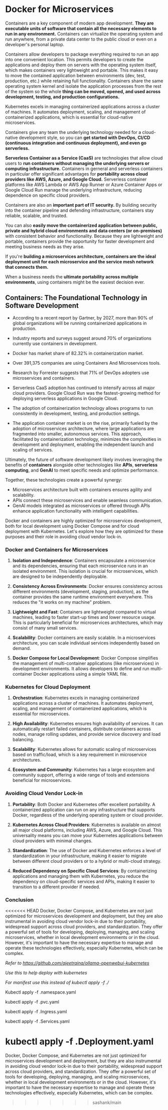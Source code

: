 # Docker for Microservices

Containers are a key component of modern app development. **They are executable units of software that contain all the necessary elements to run in any environment.** Containers can virtualize the operating system and run anywhere, from a private data center to the public cloud or even on a developer's personal laptop. 

Containers allow developers to package everything required to run an app into one convenient location. This permits developers to create the applications and deploy them on servers with the operating system itself, which makes containers very lightweight and portable. This makes it easy to move the contained application between environments (dev, test, production, etc.) while retaining full functionality. Containers share the same operating system kernel and isolate the application processes from the rest of the system so the whole **thing can be moved, opened, and used across development, testing, and production configurations.**

Kubernetes excels in managing containerized applications across a cluster of machines. It automates deployment, scaling, and management of containerized applications, which is essential for cloud-native microservices.

Containers give any team the underlying technology needed for a cloud-native development style, so you can **get started with DevOps, CI/CD (continuous integration and continuous deployment), and even go serverless.** 

**Serverless Container as a Service (CaaS)** are technologies that allow cloud users to **run containers without managing the underlying servers or computing infrastructure.** Containers in gerneral and serverless containers in particular offer significant advantages for **portability across cloud providers like AWS, Azure, and Google Cloud.** Serverless container platforms like AWS Lambda or AWS App Runner or Azure Container Apps or Google Cloud Run manage the underlying infrastructure, reducing dependence on specific cloud providers. 

Containers are also an **important part of IT security.** By building security into the container pipeline and defending infrastructure, containers stay reliable, scalable, and trusted. 

You can also **easily move the containerized application between public, private and hybrid cloud environments and data centers (or on-premises)** with consistent behavior and functionality. Because they are lightweight and portable, containers provide the opportunity for faster development and meeting business needs as they arise.

If you're **building a microservices architecture, containers are the ideal deployment unit for each microservice and the service mesh network that connects them.**

When a business needs the **ultimate portability across multiple environments**, using containers might be the easiest decision ever.

## Containers: The Foundational Technology in Software Development

* According to a recent report by Gartner, by 2027, more than 90% of global organizations will be running containerized applications in production.

* Industry reports and surveys suggest around 70% of organizations currently use containers in development.

* Docker has market share of 82.32% in containerization market.

* Over 391,375 companies are using Containers And Microservices tools.

* Research by Forrester suggests that 71% of DevOps adopters use microservices and containers.

* Serverless CaaS adoption has continued to intensify across all major cloud providers. Google Cloud Run was the fastest-growing method for deploying serverless applications in Google Cloud.

* The adoption of containerization technology allows programs to run consistently in development, testing, and production settings.

* The application container market is on the rise, primarily fueled by the adoption of microservices architecture, where large applications are fragmented into smaller, autonomous services. This approach, facilitated by containerization technology, minimizes the complexities in development and deployment, enabling the independent launch and scaling of services.

Ultimately, the future of software development likely involves leveraging the benefits of **containers** alongside other technologies like **APIs**, **serverless computing**, and **GenAI** to meet specific needs and optimize performance.

Together, these technologies create a powerful synergy:

* Microservices architecture built with containers ensures agility and scalability.
* APIs connect these microservices and enable seamless communication.
* GenAI models integrated as microservices or offered through APIs enhance application functionality with intelligent capabilities.

Docker and containers are highly optimized for microservices development, both for local development using Docker Compose and for cloud deployment with Kubernetes. Let's explore how they are optimized for these purposes and their role in avoiding cloud vendor lock-in.

### Docker and Containers for Microservices

1. **Isolation and Independence**: Containers encapsulate a microservice and its dependencies, ensuring that each microservice runs in an isolated environment. This isolation is crucial for microservices, which are designed to be independently deployable.

2. **Consistency Across Environments**: Docker ensures consistency across different environments (development, staging, production), as the container provides the same runtime environment everywhere. This reduces the "it works on my machine" problem.

3. **Lightweight and Fast**: Containers are lightweight compared to virtual machines, leading to faster start-up times and lower resource usage. This is particularly beneficial for microservices architectures, which may consist of many small services.

4. **Scalability**: Docker containers are easily scalable. In a microservices architecture, you can scale individual services independently based on demand.

5. **Docker Compose for Local Development**: Docker Compose simplifies the management of multi-container applications (like microservices) in development environments. It allows developers to define and run multi-container Docker applications using a simple YAML file.

### Kubernetes for Cloud Deployment

1. **Orchestration**: Kubernetes excels in managing containerized applications across a cluster of machines. It automates deployment, scaling, and management of containerized applications, which is essential for microservices.

2. **High Availability**: Kubernetes ensures high availability of services. It can automatically restart failed containers, distribute containers across nodes, manage rolling updates, and provide service discovery and load balancing.

3. **Scalability**: Kubernetes allows for automatic scaling of microservices based on traffic/load, which is a key requirement in microservice architectures.

4. **Ecosystem and Community**: Kubernetes has a large ecosystem and community support, offering a wide range of tools and extensions beneficial for microservices.

### Avoiding Cloud Vendor Lock-in

1. **Portability**: Both Docker and Kubernetes offer excellent portability. A containerized application can run on any infrastructure that supports Docker, regardless of the underlying operating system or cloud provider.

2. **Kubernetes Across Cloud Providers**: Kubernetes is available on almost all major cloud platforms, including AWS, Azure, and Google Cloud. This universality means you can move your Kubernetes applications between cloud providers with minimal changes.

3. **Standardization**: The use of Docker and Kubernetes enforces a level of standardization in your infrastructure, making it easier to migrate between different cloud providers or to a hybrid or multi-cloud strategy.

4. **Reduced Dependency on Specific Cloud Services**: By containerizing applications and managing them with Kubernetes, you reduce the dependency on cloud-specific services and APIs, making it easier to transition to a different provider if needed.

### Conclusion

<<<<<<< HEAD
Docker, Docker Compose, and Kubernetes are not just optimized for microservices development and deployment, but they are also instrumental in avoiding cloud vendor lock-in due to their portability, widespread support across cloud providers, and standardization. They offer a powerful set of tools for developing, deploying, managing, and scaling microservices, whether in local development environments or in the cloud. However, it's important to have the necessary expertise to manage and operate these technologies effectively, especially Kubernetes, which can be complex.




*Refer to https://github.com/ajeetraina/ollama-openwebui-kubernetes* 

*Use this to help deploy with kubernetes*

*For manifest use this instead of kubectl apply -f ./*

Kubectl apply -f .namespace.yaml

kubectl apply -f .pvc.yaml

kubectl apply -f .Ingress.yaml

kubectl apply -f .Services.yaml

kubectl apply -f .Deployment.yaml
=======
Docker, Docker Compose, and Kubernetes are not just optimized for microservices development and deployment, but they are also instrumental in avoiding cloud vendor lock-in due to their portability, widespread support across cloud providers, and standardization. They offer a powerful set of tools for developing, deploying, managing, and scaling microservices, whether in local development environments or in the cloud. However, it's important to have the necessary expertise to manage and operate these technologies effectively, especially Kubernetes, which can be complex.
>>>>>>> sashank/main
